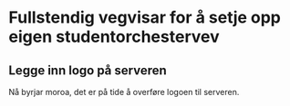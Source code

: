 # Fullstendig vegvisar for å setje opp eigen studentorchestervev

## Legge inn logo på serveren

Nå byrjar moroa, det er på tide å overføre logoen til serveren.
